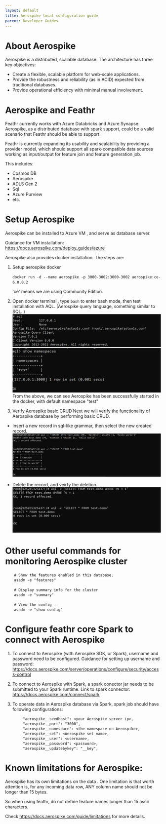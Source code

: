 ```yaml
---
layout: default
title: Aerospike local configuration guide
parent: Developer Guides
---
```


# About Aerospike

Aerospike is a distributed, scalable database. The architecture has three key objectives:

- Create a flexible, scalable platform for web-scale applications.
- Provide the robustness and reliability (as in ACID) expected from traditional databases.
- Provide operational efficiency with minimal manual involvement.

# Aerospike and Feathr

Feathr currently works with Azure Databricks and Azure Synapse. Aerospike, as a distributed database with spark support, could be a valid scenario that Feathr should be able to support. 

Feathr is currently expanding its usability and scalability by providing a provider model, which should support all spark-compatible data sources working as input/output for feature join and feature generation job. 

This includes: 
- Cosmos DB
- Aerospike
- ADLS Gen 2
- Sql 
- Azure Purview
- etc. 

# Setup Aerospike

Aerospike can be installed to Azure VM , and serve as database server. 

Guidance for VM installation: https://docs.aerospike.com/deploy_guides/azure

Aerospike also provides docker installation. The steps are: 

1. 	Setup aerospike docker 

	`docker run -d --name aerospike -p 3000-3002:3000-3002 aerospike:ce-6.0.0.2`

    'ce' means we are using Community Edition. 

1. Open docker terminal , type `bash` to enter bash mode, then test installation with AQL. (Aerospike query language, something similar to SQL. )
![aql_verification](./images/aerospike_aql.png)
![aql_verification1](./images/aerospike_aql_1.png)
From the above, we can see Aerospike has been successfully started in the docker, with default namespace "test"


1. Verify Aerospike basic CRUD
Next we will verify the functionality of Aerospike database by performing basic CRUD. 
- Insert a new record in sql-like grammar, then select the new created record.
![crud_verification](./images/aerospike_crud.png)

- Delete the record, and veirfy the deletion. 
![crud_verification1](./images/aerospike_crud_1.png)

# Other useful commands for monitoring Aerospike cluster
```
	# Show the features enabled in this database.
	asadm -e "features"
	
	# Display summary info for the cluster
	asadm -e "summary"
	
	# View the config
	asadm -e "show config"
```

# Configure feathr core Spark to connect with Aerospike

1. To connect to Aerospike (with Aerospike SDK, or Spark), username and password need to be configured. 
Guidance for setting up username and password:
https://docs.aerospike.com/server/operations/configure/security/access-control

2. To connect to Aerospike with Spark, a spark conector jar needs to be submitted to your Spark runtime. 
Link to spark connector: 
https://docs.aerospike.com/connect/spark

3. To operate data in Aerospike database via Spark, spark job should have following configurations:
```
		"aerospike__seedhost": <your Aerospike server ip>,
		"aerospike__port": "3000",
        "aerospike__namespace": <the namespace on Aerospike>,
		"aerospike__set": <Aerospike set name>,
        "aerospike__user": <username>,
        "aerospike__password": <password>,
        "aerospike__updatebykey": "__key",
```

# Known limitations for Aerospike:
Aerospike has its own limitations on the data . 
One limitation is that worth attention is, for any incoming data row, ANY column name should not be longer than 15 bytes.

So when using feathr, do not define feature names longer than 15 ascii characters.

Check 
https://docs.aerospike.com/guide/limitations for more details.


